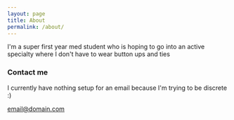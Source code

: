```yaml
---
layout: page
title: About
permalink: /about/
---
```


I'm a super first year med student who is hoping to go into an active specialty where I don't have to wear button ups and ties

### Contact me

I currently have nothing setup for an email because I'm trying to be discrete :)

[email@domain.com](mailto:email@domain.com)
